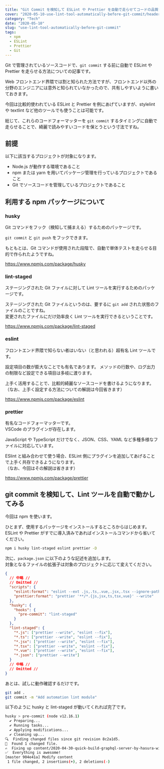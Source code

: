 ```yaml
---
title: "Git Commit を検知して ESLint や Prettier を自動で走らせてコードの品質を保つ方法"
cover: "2020-05-10-use-lint-tool-automatically-before-git-commit/header.png"
category: "Tech"
date: "2020-05-10"
slug: "use-lint-tool-automatically-before-git-commit"
tags:
  - npm
  - ESLint
  - Prettier
  - Git
---
```


Git で管理されているソースコードで、`git commit` する前に自動で ESLint や Prettier を走らせる方法についての記事です。

Web フロントエンド界隈では割と知られた方法ですが、フロントエンド以外の分野のエンジニアには意外と知られていなかったので、共有しやすいように書いておきます。

今回は比較的使われている ESLint と Prettier を例にあげていますが、stylelint や textlint など他のツールでも使うことは可能です。

総じて、これらのコードフォーマッターを `git commit` するタイミングに自動で走らせることで、綺麗で読みやすいコードを保とうという寸法ですね。

## 前提

以下に該当するプロジェクトが対象になります。

- Node.js が動作する環境であること
- npm または yarn を用いてパッケージ管理を行っているプロジェクトであること
- Git でソースコードを管理しているプロジェクトであること

## 利用する npm パッケージについて

### husky

Git コマンドをフック（検知して捕まえる）するためのパッケージです。

`git commit` と `git push` をフックできます。

もともとは、Git コマンドが使用された段階で、自動で単体テストを走らせる目的で作られたようですね。

https://www.npmjs.com/package/husky

### lint-staged

ステージングされた Git ファイルに対して Lint ツールを実行するためのパッケージです。

ステージングされた Git ファイルというのは、要するに `git add` された状態のファイルのことですね。  
変更されたファイルにだけ効率良く Lint ツールを実行できるということです。

https://www.npmjs.com/package/lint-staged

### eslint

フロントエンド界隈で知らない者はいない（と思われる）超有名 Lint ツールです。

設定項目の数が膨大なことでも有名であります。
メソッドの行数や、ログ出力の制限など設定できる項目は多岐に渡ります。

上手く活用することで、比較的綺麗なソースコードを書けるようになります。  
（なお、上手く設定する方法についての解説は今回省きます）

https://www.npmjs.com/package/eslint

### prettier

有名なコードフォーマッターです。  
VSCode のプラグインが存在します。

JavaScript や TypeScript だけでなく、JSON、CSS、YAML など多種多様なファイルに対応しています。

ESlint と組み合わせて使う場合、ESLint 側にプラグインを追加してあげることで上手く共存できるようになります。  
（なお、今回はその解説は省きます）

https://www.npmjs.com/package/prettier

## git commit を検知して、Lint ツールを自動で動かしてみる

今回は npm を使います。

ひとまず、使用するパッケージをインストールするところからはじめます。  
ESLint や Prettier がすでに導入済みであればインストールコマンドから省いてください。

```bash
npm i husky lint-staged eslint prettier -D
```

次に、`package.json` に以下のような記述を追加します。  
対象となるファイルの拡張子は対象のプロジェクトに応じて変えてください。

```json
{
  // 中略 //
  // Omitted //
  "scripts": {
    "eslint:format": "eslint --ext .js,.ts,.vue,.jsx,.tsx --ignore-path .gitignore .",
    "prettier:format": "prettier '**/*.{js,jsx,ts,tsx,vue}' --write"
  },
  "husky": {
    "hooks": {
      "pre-commit": "lint-staged"
    }
  },
  "lint-staged": {
    "*.js": ["prettier --write", "eslint --fix"],
    "*.ts": ["prettier --write", "eslint --fix"],
    "*.jsx": ["prettier --write", "eslint --fix"],
    "*.tsx": ["prettier --write", "eslint --fix"],
    "*.vue": ["prettier --write", "eslint --fix"],
    "*.json": ["prettier --write"]
  }
  // 中略 //
  // Omitted //
}
```

あとは、試しに動作確認するだけです。

```bash
git add .
git commit -m "Add automation lint module"
```

以下のように husky と lint-staged が動いてくれれば完了です。

```bash
husky > pre-commit (node v12.16.1)
  ✔ Preparing...
  ✔ Running tasks...
  ✔ Applying modifications...
  ✔ Cleaning up...
🔍  Finding changed files since git revision 8c2a1d5.
🎯  Found 1 changed file.
✍️  Fixing up content/2020-04-30-quick-build-graphql-server-by-hasura-with-nuxt-js/index.md.
✅  Everything is awesome!
[master 904e41a] Modify content
 1 file changed, 2 insertions(+), 2 deletions(-)
```
